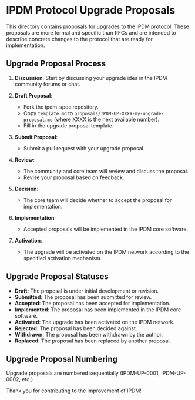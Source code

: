 # IPDM Protocol Upgrade Proposals

This directory contains proposals for upgrades to the IPDM protocol. These proposals are more formal and specific than RFCs and are intended to describe concrete changes to the protocol that are ready for implementation.

## Upgrade Proposal Process

1. **Discussion**: Start by discussing your upgrade idea in the IPDM community forums or chat.

2. **Draft Proposal**: 
   - Fork the ipdm-spec repository.
   - Copy `template.md` to `proposals/IPDM-UP-XXXX-my-upgrade-proposal.md` (where XXXX is the next available number).
   - Fill in the upgrade proposal template.

3. **Submit Proposal**: 
   - Submit a pull request with your upgrade proposal.

4. **Review**: 
   - The community and core team will review and discuss the proposal.
   - Revise your proposal based on feedback.

5. **Decision**: 
   - The core team will decide whether to accept the proposal for implementation.

6. **Implementation**: 
   - Accepted proposals will be implemented in the IPDM core software.

7. **Activation**: 
   - The upgrade will be activated on the IPDM network according to the specified activation mechanism.

## Upgrade Proposal Statuses

- **Draft**: The proposal is under initial development or revision.
- **Submitted**: The proposal has been submitted for review.
- **Accepted**: The proposal has been accepted for implementation.
- **Implemented**: The proposal has been implemented in the IPDM core software.
- **Activated**: The upgrade has been activated on the IPDM network.
- **Rejected**: The proposal has been decided against.
- **Withdrawn**: The proposal has been withdrawn by the author.
- **Replaced**: The proposal has been replaced by another proposal.

## Upgrade Proposal Numbering

Upgrade proposals are numbered sequentially (IPDM-UP-0001, IPDM-UP-0002, etc.)

Thank you for contributing to the improvement of IPDM!